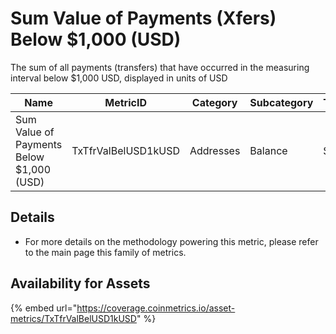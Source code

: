 # Sum Value of Payments (Xfers) Below $1,000 (USD)

The sum of all payments (transfers) that have occurred in the measuring interval below $1,000 USD, displayed in units of USD

| Name                                     | MetricID            | Category  | Subcategory | Type | Unit | Interval |
| ---------------------------------------- | ------------------- | --------- | ----------- | ---- | ---- | -------- |
| Sum Value of Payments Below $1,000 (USD) | TxTfrValBelUSD1kUSD | Addresses | Balance     | Sum  | USD  | 1 day    |

## Details

* For more details on the methodology powering this metric, please refer to the main page this family of metrics.

## Availability for Assets

{% embed url="https://coverage.coinmetrics.io/asset-metrics/TxTfrValBelUSD1kUSD" %}
